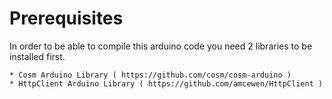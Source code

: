 Prerequisites
=============

In order to be able to compile this arduino code you need 2 libraries to be installed first.

	* Cosm Arduino Library ( https://github.com/cosm/cosm-arduino )
	* HttpClient Arduino Library ( https://github.com/amcewen/HttpClient )
